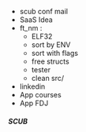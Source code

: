 - scub conf mail
- SaaS Idea
- ft_nm :
	- ELF32
	- sort by ENV
	- sort with flags
	- free structs
	- tester
	- clean src/
- linkedin
- App courses
- App FDJ


##### SCUB

